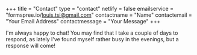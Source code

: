 +++
title = "Contact"
type = "contact"
netlify = false
emailservice = "formspree.io/louis.tsi@gmail.com"
contactname = "Name"
contactemail = "Your Email Address"
contactmessage = "Your Message"
+++

I'm always happy to chat! You may find that I take a couple of days to respond,
as lately I've found myself rather busy in the evenings, but a response will
come!

